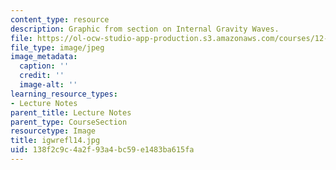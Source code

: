 ```yaml
---
content_type: resource
description: Graphic from section on Internal Gravity Waves.
file: https://ol-ocw-studio-app-production.s3.amazonaws.com/courses/12-802-wave-motions-in-the-ocean-and-atmosphere-spring-2004/138f2c9c4a2f93a4bc59e1483ba615fa_igwrefl14.jpg
file_type: image/jpeg
image_metadata:
  caption: ''
  credit: ''
  image-alt: ''
learning_resource_types:
- Lecture Notes
parent_title: Lecture Notes
parent_type: CourseSection
resourcetype: Image
title: igwrefl14.jpg
uid: 138f2c9c-4a2f-93a4-bc59-e1483ba615fa
---
```

